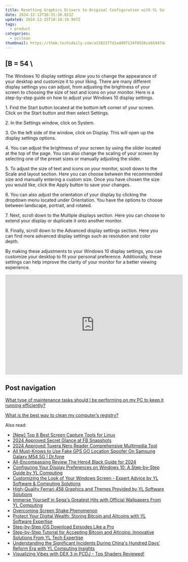 ```yaml
---
title: Resetting Graphics Drivers to Original Configuration with YL Software Tutorial
date: 2024-12-12T16:31:10.011Z
updated: 2024-12-15T18:10:19.997Z
tags:
  - product
categories:
  - pcclean
thumbnail: https://thmb.techidaily.com/a33821f7d1add97134f0556ceb5947dead1c89e2bf8e16eab36445ca53259ede.jpg
---
```


## \[B = 54 \

The Windows 10 display settings allow you to change the appearance of your desktop and customize it to your liking. There are many different display settings you can adjust, from adjusting the brightness of your screen to choosing the size of text and icons on your monitor. Here is a step-by-step guide on how to adjust your Windows 10 display settings. 

1\. Find the Start button located at the bottom left corner of your screen. Click on the Start button and then select Settings.

2\. In the Settings window, click on System.

3\. On the left side of the window, click on Display. This will open up the display settings options. 

4\. You can adjust the brightness of your screen by using the slider located at the top of the page. You can also change the scaling of your screen by selecting one of the preset sizes or manually adjusting the slider.

5\. To adjust the size of text and icons on your monitor, scroll down to the Scale and layout section. Here you can choose between the recommended size and manually entering a custom size. Once you have chosen the size you would like, click the Apply button to save your changes.

6\. You can also adjust the orientation of your display by clicking the dropdown menu located under Orientation. You have the options to choose between landscape, portrait, and rotated.

7\. Next, scroll down to the Multiple displays section. Here you can choose to extend your display or duplicate it onto another monitor.

8\. Finally, scroll down to the Advanced display settings section. Here you can find more advanced display settings such as resolution and color depth. 

By making these adjustments to your Windows 10 display settings, you can customize your desktop to fit your personal preference. Additionally, these settings can help improve the clarity of your monitor for a better viewing experience.

<!-- affiliate ads begin -->
<iframe width="560" height="315" src="https://www.youtube.com/embed/5OmJZ4Z8jgk?si=YIoEaPI8geoiFSYE" title="YouTube video player" frameborder="0" allow="accelerometer; autoplay; clipboard-write; encrypted-media; gyroscope; picture-in-picture; web-share" referrerpolicy="strict-origin-when-cross-origin" allowfullscreen></iframe>
<!-- affiliate ads end -->

## Post navigation

[What type of maintenance tasks should I be performing on my PC to keep it running efficiently?](https://tools.techidaily.com/pcclean/products/)

[What is the best way to clean my computer’s registry?](https://tools.techidaily.com/pcclean/products/)

<ins class="adsbygoogle"
     style="display:block"
     data-ad-format="autorelaxed"
     data-ad-client="ca-pub-7571918770474297"
     data-ad-slot="1223367746"></ins>

<ins class="adsbygoogle"
     style="display:block"
     data-ad-client="ca-pub-7571918770474297"
     data-ad-slot="8358498916"
     data-ad-format="auto"
     data-full-width-responsive="true"></ins>

<span class="atpl-alsoreadstyle">Also read:</span>
<div><ul>
<li><a href="https://screen-activity-recording.techidaily.com/new-top-8-best-screen-capture-tools-for-linux/"><u>[New] Top 8 Best Screen Capture Tools for Linux</u></a></li>
<li><a href="https://facebook-video-recording.techidaily.com/2024-approved-secret-glance-at-fb-snapshots/"><u>2024 Approved Secret Glance at FB Snapshots</u></a></li>
<li><a href="https://some-guidance.techidaily.com/2024-approved-tuxera-nero-reader-comprehensive-multimedia-tool/"><u>2024 Approved Tuxera Nero Reader Comprehensive Multimedia Tool</u></a></li>
<li><a href="https://fake-location.techidaily.com/all-must-knows-to-use-fake-gps-go-location-spoofer-on-samsung-galaxy-m54-5g-drfone-by-drfone-virtual-android/"><u>All Must-Knows to Use Fake GPS GO Location Spoofer On Samsung Galaxy M54 5G | Dr.fone</u></a></li>
<li><a href="https://extra-information.techidaily.com/all-encompassing-review-the-hero4-black-guide-for-2024/"><u>All-Encompassing Review The Hero4 Black Guide for 2024</u></a></li>
<li><a href="https://discover-amazing.techidaily.com/configuring-your-display-preferences-on-windows-10-a-step-by-step-guide-by-yl-computing/"><u>Configuring Your Display Preferences on Windows 10: A Step-by-Step Guide by YL Computing</u></a></li>
<li><a href="https://discover-amazing.techidaily.com/customizing-the-look-of-your-windows-screen-expert-advice-by-yl-software-and-computing-solutions/"><u>Customizing the Look of Your Windows Screen - Expert Advice by YL Software & Computing Solutions</u></a></li>
<li><a href="https://discover-amazing.techidaily.com/high-quality-ferrari-458-graphics-and-themes-provided-by-yl-software-solutions/"><u>High-Quality Ferrari 458 Graphics and Themes Provided by YL Software Solutions</u></a></li>
<li><a href="https://discover-amazing.techidaily.com/immerse-yourself-in-segas-greatest-hits-with-official-wallpapers-from-yl-computing/"><u>Immerse Yourself in Sega's Greatest Hits with Official Wallpapers From YL Computing</u></a></li>
<li><a href="https://data-wizards.techidaily.com/overcoming-screen-shake-phenomenon/"><u>Overcoming Screen Shake Phenomenon</u></a></li>
<li><a href="https://win-cloud.techidaily.com/protect-your-digital-wealth-storing-bitcoin-and-altcoins-with-yl-software-expertise/"><u>Protect Your Digital Wealth: Storing Bitcoin and Altcoins with YL Software Expertise</u></a></li>
<li><a href="https://extra-information.techidaily.com/step-by-step-ios-download-episodes-like-a-pro/"><u>Step-by-Step iOS Download Episodes Like a Pro</u></a></li>
<li><a href="https://discover-amazing.techidaily.com/step-by-step-tutorial-for-accepting-bitcoin-and-altcoins-innovative-solutions-from-yl-tech-expertise/"><u>Step-by-Step Tutorial for Accepting Bitcoin and Altcoins: Innovative Solutions From YL Tech Expertise</u></a></li>
<li><a href="https://discover-amazing.techidaily.com/understanding-the-significant-incidents-during-chinas-hundred-days-reform-era-with-yl-computing-insights/"><u>Understanding the Significant Incidents During China's Hundred Days' Reform Era with YL Computing Insights</u></a></li>
<li><a href="https://discover-amazing.techidaily.com/visualizing-vibes-with-dex-3-in-pcdj-top-shaders-reviewed/"><u>Visualizing Vibes with DEX 3 in PCDJ - Top Shaders Reviewed!</u></a></li>
</ul></div>

